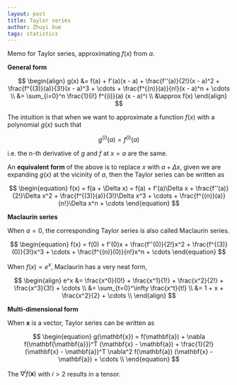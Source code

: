```yaml
---
layout: post
title: Taylor series
author: Zhuyi Xue
tags: statistics
---
```


Memo for Taylor series, approximating $f(x)$ from $a$.

**General form**

$$
\begin{align}
g(x)
&= f(a) + f'(a)(x - a) + \frac{f''(a)}{2!}(x - a)^2 + \frac{f^{(3)}(a)}{3!}(x - a)^3 + \cdots + \frac{f^{(n)}(a)}{n!}(x - a)^n + \cdots \\
&= \sum_{i=0}^n \frac{1}{i!} f^{(i)}(a) (x - a)^i \\
&\approx f(x)
\end{align}
$$

The intuition is that when we want to approximate a function $f(x)$ with a
polynomial $g(x)$ such that

$$
g^{(i)}(a) = f^{(i)}(a)
$$

i.e. the n-th derivative of $g$ and $f$ at $x=a$ are the same.

An **equivalent form** of the above is to replace $x$ with $a + \Delta x$, given we
are expanding $g(x)$ at the vicinity of $a$, then the Taylor series can be
written as

$$
\begin{equation}
f(x) = f(a + \Delta x) = f(a) + f'(a)\Delta x + \frac{f''(a)}{2!}\Delta x^2 + \frac{f^{(3)}(a)}{3!}\Delta x^3 + \cdots + \frac{f^{(n)}(a)}{n!}\Delta x^n + \cdots
\end{equation}
$$

**Maclaurin series**

When $a = 0$, the corresponding Taylor series is also called Maclaurin series.

$$
\begin{equation}
f(x) = f(0) + f'(0)x + \frac{f''(0)}{2!}x^2 + \frac{f^{(3)}(0)}{3!}x^3 + \cdots + \frac{f^{(n)}(0)}{n!}x^n + \cdots
\end{equation}
$$

When $f(x) = e^x$, Maclaurin has a very neat form,

$$
\begin{align}
e^x
&= \frac{x^0}{0!} + \frac{x^1}{1!} + \frac{x^2}{2!} + \frac{x^3}{3!} + \cdots \\
&= \sum_{t=0}^\infty \frac{x^t}{t!} \\
&= 1 + x + \frac{x^2}{2} + \cdots \\
\end{align}
$$


**Multi-dimensional form**

When $\mathbf{x}$ is a vector, Taylor series can be written as

$$
\begin{equation}
g(\mathbf{x})
= f(\mathbf{a}) + \nabla f(\mathbf{\mathbf{a}})^T (\mathbf{x} - \mathbf{a}) + \frac{1}{2!} (\mathbf{x} - \mathbf{a})^T \nabla^2 f(\mathbf{a}) (\mathbf{x} - \mathbf{a})  + \cdots \\
\end{equation}
$$

The $\nabla^i f(\mathbf{x})$ with $i > 2$ results in a tensor.
